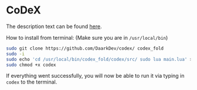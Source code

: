 # CoDeX
The description text can be found [here](https://github.com/DaarkDev/filelink/tree/CoDeX).

How to install from terminal:
(Make sure you are in `/usr/local/bin`)
```sh
sudo git clone https://github.com/DaarkDev/codex/ codex_fold
sudo -i
sudo echo 'cd /usr/local/bin/codex_fold/codex/src/ sudo lua main.lua' > codex
sudo chmod +x codex
```
If everything went successfully, you will now be able to run it via typing in `codex`
to the terminal.
